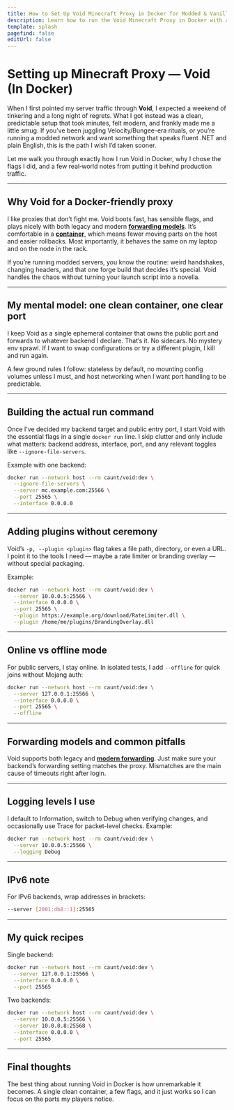 ```yaml
---
title: How to Set Up Void Minecraft Proxy in Docker for Modded & Vanilla Servers
description: Learn how to run the Void Minecraft Proxy in Docker with a clean, fast setup for both modded and vanilla servers, plus tips for plugins, forwarding, and smooth production use.
template: splash
pagefind: false
editUrl: false
---
```


# Setting up Minecraft Proxy — Void (In Docker)

When I first pointed my server traffic through **Void**, I expected a weekend of tinkering and a long night of regrets. What I got instead was a clean, predictable setup that took minutes, felt modern, and frankly made me a little smug. If you’ve been juggling Velocity/Bungee-era rituals, or you’re running a modded network and want something that speaks fluent .NET and plain English, this is the path I wish I’d taken sooner.

Let me walk you through exactly how I run Void in Docker, why I chose the flags I did, and a few real‑world notes from putting it behind production traffic.

---

## Why Void for a Docker-friendly proxy

I like proxies that don’t fight me. Void boots fast, has sensible flags, and plays nicely with both legacy and modern [**forwarding models**](/docs/forwardings/forwarding-overview). It’s comfortable in a [**container**](/docs/containers/), which means fewer moving parts on the host and easier rollbacks. Most importantly, it behaves the same on my laptop and on the node in the rack.

If you’re running modded servers, you know the routine: weird handshakes, changing headers, and that one forge build that decides it’s special. Void handles the chaos without turning your launch script into a novella.

---

## My mental model: one clean container, one clear port

I keep Void as a single ephemeral container that owns the public port and forwards to whatever backend I declare. That’s it. No sidecars. No mystery env sprawl. If I want to swap configurations or try a different plugin, I kill and run again.

A few ground rules I follow: stateless by default, no mounting config volumes unless I must, and host networking when I want port handling to be predictable.

---

## Building the actual run command

Once I’ve decided my backend target and public entry port, I start Void with the essential flags in a single `docker run` line. I skip clutter and only include what matters: backend address, interface, port, and any relevant toggles like `--ignore-file-servers`.

Example with one backend:

```bash
docker run --network host --rm caunt/void:dev \
  --ignore-file-servers \
  --server mc.example.com:25566 \
  --port 25565 \
  --interface 0.0.0.0
```

---

## Adding plugins without ceremony

Void’s `-p, --plugin <plugin>` flag takes a file path, directory, or even a URL. I point it to the tools I need — maybe a rate limiter or branding overlay — without special packaging.

Example:

```bash
docker run --network host --rm caunt/void:dev \
  --server 10.0.0.5:25566 \
  --interface 0.0.0.0 \
  --port 25565 \
  --plugin https://example.org/download/RateLimiter.dll \
  --plugin /home/me/plugins/BrandingOverlay.dll
```

---

## Online vs offline mode

For public servers, I stay online. In isolated tests, I add `--offline` for quick joins without Mojang auth:

```bash
docker run --network host --rm caunt/void:dev \
  --server 127.0.0.1:25566 \
  --interface 0.0.0.0 \
  --port 25565 \
  --offline
```

---

## Forwarding models and common pitfalls

Void supports both legacy and [**modern forwarding**](/docs/forwardings/modern). Just make sure your backend’s forwarding setting matches the proxy. Mismatches are the main cause of timeouts right after login.

---

## Logging levels I use

I default to Information, switch to Debug when verifying changes, and occasionally use Trace for packet-level checks. Example:

```bash
docker run --network host --rm caunt/void:dev \
  --server 10.0.0.5:25566 \
  --logging Debug
```

---

## IPv6 note

For IPv6 backends, wrap addresses in brackets:

```bash
--server [2001:db8::1]:25565
```

---

## My quick recipes

Single backend:

```bash
docker run --network host --rm caunt/void:dev \
  --server 127.0.0.1:25566 \
  --interface 0.0.0.0 \
  --port 25565
```

Two backends:

```bash
docker run --network host --rm caunt/void:dev \
  --server 10.0.0.5:25566 \
  --server 10.0.0.8:25568 \
  --interface 0.0.0.0 \
  --port 25565
```

---

## Final thoughts

The best thing about running Void in Docker is how unremarkable it becomes. A single clean container, a few flags, and it just works so I can focus on the parts my players notice.
